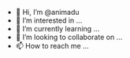 - 👋 Hi, I’m @animadu
- 👀 I’m interested in ...
- 🌱 I’m currently learning ...
- 💞️ I’m looking to collaborate on ...
- 📫 How to reach me ...

<!---
animadu/animadu is a ✨ special ✨ repository because its `README.md` (this file) appears on your GitHub profile.
You can click the Preview link to take a look at your changes.
--->
